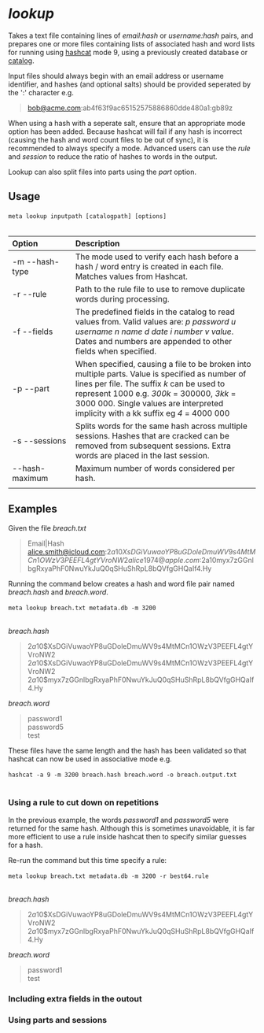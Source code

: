 # *lookup*

Takes a text file containing lines of *email:hash* or *username:hash* pairs, and prepares one or more files containing lists of associated hash and word lists for running using [hashcat](https://github.com/hashcat/hashcat) mode 9, using a previously created database or [catalog](CATALOG.md).

Input files should always begin with an email address or username identifier, and hashes (and optional salts) should be provided seperated by the ':' character e.g. 

> bob@acme.com:ab4f63f9ac65152575886860dde480a1:gb89z

When using a hash with a seperate salt, ensure that an appropriate mode option has been added. Because hashcat will fail if any hash is incorrect (causing the hash and word count files to be out of sync), it is recommended to always specify a mode. Advanced users can use the *rule* and *session* to reduce the ratio of hashes to words in the output. 

Lookup can also split files into parts using the *part* option.

## Usage

`meta lookup inputpath [catalogpath] [options]`
&nbsp;<br>
&nbsp;<br>

| Option | Description |
| :--- | :--- |
| -m --hash-type| The mode used to verify each hash before a hash / word entry is created in each file. Matches values from Hashcat.|
| -r --rule| Path to the rule file to use to remove duplicate words during processing.|
| -f --fields| The predefined fields in the catalog to read values from. Valid values are: *p password u username n name d date i number v value*. Dates and numbers are appended to other fields when specified.
| -p --part| When specified, causing a file to be broken into multiple parts. Value is specified as number of lines per file. The suffix *k* can be used to represent 1000 e.g. *300k* = 300000, *3kk* = 3000 000. Single values are interpreted implicity with a kk suffix eg *4* = 4000 000 |
| -s --sessions| Splits words for the same hash across multiple sessions. Hashes that are cracked can be removed from subsequent sessions. Extra words are placed in the last session.|
| --hash-maximum | Maximum number of words considered per hash.|
| <img width=350> | |

 

## Examples
 
Given the file *breach.txt*

>Email|Hash  
>alice.smith@icloud.com:$2a$10$XsDGiVuwaoYP8uGDoleDmuWV9s4MtMCn1OWzV3PEEFL4gtYVroNW2
>alice1974@apple.com:$2a$10$myx7zGGnlbgRxyaPhF0NwuYkJuQ0qSHuShRpL8bQVfgGHQaIf4.Hy

Running the command below creates a hash and word file pair named *breach.hash* and *breach.word*. 

`meta lookup breach.txt metadata.db -m 3200`
&nbsp;<br>
&nbsp;<br>

*breach.hash*
>$2a$10$XsDGiVuwaoYP8uGDoleDmuWV9s4MtMCn1OWzV3PEEFL4gtYVroNW2
>$2a$10$XsDGiVuwaoYP8uGDoleDmuWV9s4MtMCn1OWzV3PEEFL4gtYVroNW2
>$2a$10$myx7zGGnlbgRxyaPhF0NwuYkJuQ0qSHuShRpL8bQVfgGHQaIf4.Hy

*breach.word*
>password1  
>password5  
>test  			

These files have the same length and the hash has been validated so that hashcat can now be used in associative mode e.g.

`hashcat -a 9 -m 3200 breach.hash breach.word -o breach.output.txt`
&nbsp;<br>
&nbsp;<br>

### Using a rule to cut down on repetitions

In the previous example, the words *password1* and *password5* were returned for the same hash. Although this is sometimes unavoidable, it is far more efficient to use a rule inside hashcat then to specify similar guesses for a hash.

Re-run the command but this time specify a rule:

`meta lookup breach.txt metadata.db -m 3200 -r best64.rule`
&nbsp;<br>
&nbsp;<br>

*breach.hash*
>$2a$10$XsDGiVuwaoYP8uGDoleDmuWV9s4MtMCn1OWzV3PEEFL4gtYVroNW2
>$2a$10$myx7zGGnlbgRxyaPhF0NwuYkJuQ0qSHuShRpL8bQVfgGHQaIf4.Hy

*breach.word*
>password1  
>test		
		
### Including extra fields in the outout

### Using parts and sessions

		
